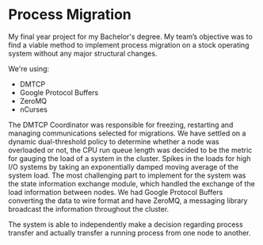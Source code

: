 Process Migration
=================

My final year project for my Bachelor's degree. My team’s objective was to find a viable method
to implement process migration on a stock operating system without any major structural changes. 

We're using:
- DMTCP
- Google Protocol Buffers
- ZeroMQ
- nCurses

The DMTCP Coordinator was responsible for freezing, restarting and managing communications selected
for migrations. We have settled on a dynamic dual-threshold policy to determine whether a node was
overloaded or not, the CPU run queue length was decided to be the metric for gauging the load of a
system in the cluster. Spikes in the loads for high I/O systems by taking an exponentially damped 
moving average of the system load. The most challenging part to implement for the system was the state
information exchange module, which handled the exchange of the load information between nodes. We had
Google Protocol Buffers converting the data to wire format and have ZeroMQ, a messaging library broadcast
the information throughout the cluster.

The system is able to independently make a decision regarding process transfer and actually transfer a
running process from one node to another. 
